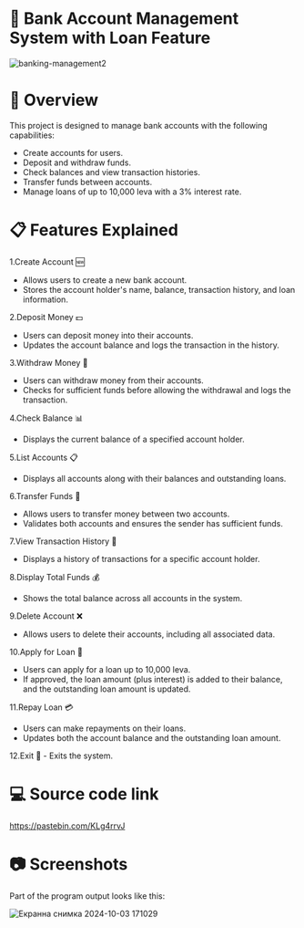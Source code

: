 # 🏦 Bank Account Management System with Loan Feature

![banking-management2](https://github.com/user-attachments/assets/e8a81785-9e3e-40f8-863e-585cb7acc528)

# 🌟 Overview
This project is designed to manage bank accounts with the following capabilities:

 - Create accounts for users.
 - Deposit and withdraw funds.
 - Check balances and view transaction histories.
 - Transfer funds between accounts.
 - Manage loans of up to 10,000 leva with a 3% interest rate.
   
# 📋 Features Explained
 1.Create Account 🆕
   - Allows users to create a new bank account.
   - Stores the account holder's name, balance, transaction history, and loan information.

 2.Deposit Money 💵
   - Users can deposit money into their accounts.
   - Updates the account balance and logs the transaction in the history.

 3.Withdraw Money 💸
   - Users can withdraw money from their accounts.
   - Checks for sufficient funds before allowing the withdrawal and logs the transaction.

 4.Check Balance 📊
   - Displays the current balance of a specified account holder.

 5.List Accounts 📋
   - Displays all accounts along with their balances and outstanding loans.
     
 6.Transfer Funds 🔄
   - Allows users to transfer money between two accounts.
   - Validates both accounts and ensures the sender has sufficient funds.

 7.View Transaction History 📜
   - Displays a history of transactions for a specific account holder.

 8.Display Total Funds 💰
   - Shows the total balance across all accounts in the system.

 9.Delete Account ❌
   - Allows users to delete their accounts, including all associated data.

 10.Apply for Loan 🏦
   - Users can apply for a loan up to 10,000 leva.
   - If approved, the loan amount (plus interest) is added to their balance, and the outstanding loan amount is updated.

 11.Repay Loan 💳
   - Users can make repayments on their loans.
   - Updates both the account balance and the outstanding loan amount.

 12.Exit 🚪
    - Exits the system.

# 💻 Source code link

https://pastebin.com/KLg4rrvJ

# 📷 Screenshots
Part of the program output looks like this:

![Екранна снимка 2024-10-03 171029](https://github.com/user-attachments/assets/5a9b367c-489a-4f29-9a69-fcf2d3257690)

